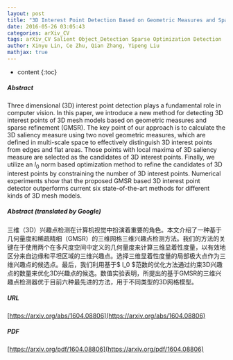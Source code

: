```yaml
---
layout: post
title: "3D Interest Point Detection Based on Geometric Measures and Sparse Refinement"
date: 2016-05-26 03:05:43
categories: arXiv_CV
tags: arXiv_CV Salient Object_Detection Sparse Optimization Detection
author: Xinyu Lin, Ce Zhu, Qian Zhang, Yipeng Liu
mathjax: true
---
```


* content
{:toc}

##### Abstract
Three dimensional (3D) interest point detection plays a fundamental role in computer vision. In this paper, we introduce a new method for detecting 3D interest points of 3D mesh models based on geometric measures and sparse refinement (GMSR). The key point of our approach is to calculate the 3D saliency measure using two novel geometric measures, which are defined in multi-scale space to effectively distinguish 3D interest points from edges and flat areas. Those points with local maxima of 3D saliency measure are selected as the candidates of 3D interest points. Finally, we utilize an $l_0$ norm based optimization method to refine the candidates of 3D interest points by constraining the number of 3D interest points. Numerical experiments show that the proposed GMSR based 3D interest point detector outperforms current six state-of-the-art methods for different kinds of 3D mesh models.

##### Abstract (translated by Google)
三维（3D）兴趣点检测在计算机视觉中扮演着重要的角色。本文介绍了一种基于几何量度和稀疏精细（GMSR）的三维网格三维兴趣点检测方法。我们的方法的关键在于使用两个在多尺度空间中定义的几何量度来计算三维显着性度量，以有效地区分来自边缘和平坦区域的三维兴趣点。选择三维显着性度量的局部极大点作为三维兴趣点的候选点。最后，我们利用基于$ l_0 $范数的优化方法通过约束3D兴趣点的数量来优化3D兴趣点的候选。数值实验表明，所提出的基于GMSR的三维兴趣点检测器优于目前六种最先进的方法，用于不同类型的3D网格模型。

##### URL
[https://arxiv.org/abs/1604.08806](https://arxiv.org/abs/1604.08806)

##### PDF
[https://arxiv.org/pdf/1604.08806](https://arxiv.org/pdf/1604.08806)

